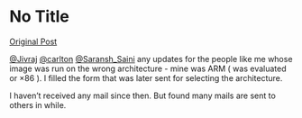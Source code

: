 # No Title

[Original Post](https://discourse.onlinedegree.iitm.ac.in/t/171141/174)

<p><a class="mention" href="/u/jivraj">@Jivraj</a> <a class="mention" href="/u/carlton">@carlton</a> <a class="mention" href="/u/saransh_saini">@Saransh_Saini</a> any updates for the people like me whose image was run on the wrong architecture - mine was ARM ( was evaluated or ×86 ). I filled the form that was later sent for selecting the architecture.</p>
<p>I haven’t received any mail since then. But found many mails are sent to others in while.</p>